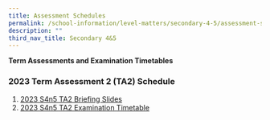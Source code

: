 ```yaml
---
title: Assessment Schedules
permalink: /school-information/level-matters/secondary-4-5/assessment-schedules/
description: ""
third_nav_title: Secondary 4&5
---
```

**Term Assessments and Examination Timetables**  

### 2023 Term Assessment 2 (TA2) Schedule

1. [2023 S4n5 TA2 Briefing Slides](/files/Examination%20Timetables/2023%20Exam%20Timetables/TA2/2023%20ta2%20briefing%20slides%20s4_5.pdf)
2. [2023 S4n5 TA2 Examination Timetable](/files/Examination%20Timetables/2023%20Exam%20Timetables/TA2/2023%20s4n5%20ta2%20tt.pdf)